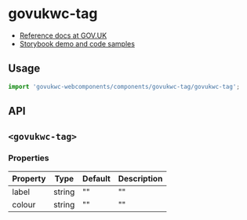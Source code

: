 # govukwc-tag

- [Reference docs at GOV.UK](https://design-system.service.gov.uk/components/tag/)
- [Storybook demo and code samples](http://tgreyuk.github.io/govuk-webcomponents/storybook/?path=/story/tag/)

## Usage

```javascript
import 'govukwc-webcomponents/components/govukwc-tag/govukwc-tag';
```

## API

## `<govukwc-tag>`

### Properties

| Property  |  Type     | Default | Description |
|-----------|-----------|---------|-------------|
| label|string|""|""
| colour|string|""|""| 

